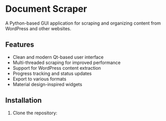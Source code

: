 # Document Scraper

A Python-based GUI application for scraping and organizing content from WordPress and other websites.

## Features

- Clean and modern Qt-based user interface
- Multi-threaded scraping for improved performance
- Support for WordPress content extraction
- Progress tracking and status updates
- Export to various formats
- Material design-inspired widgets

## Installation

1. Clone the repository: 